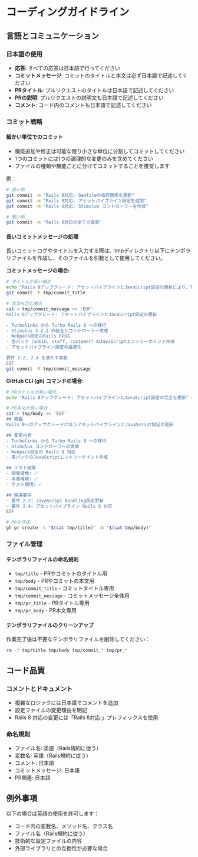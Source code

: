 # コーディングガイドライン

## 言語とコミュニケーション

### 日本語の使用
- **応答**: すべての応答は日本語で行ってください
- **コミットメッセージ**: コミットのタイトルと本文は必ず日本語で記述してください
- **PRタイトル**: プルリクエストのタイトルは日本語で記述してください
- **PRの説明**: プルリクエストの説明文も日本語で記述してください
- **コメント**: コード内のコメントも日本語で記述してください

### コミット戦略

#### 細かい単位でのコミット
- 機能追加や修正は可能な限り小さな単位に分割してコミットしてください
- 1つのコミットには1つの論理的な変更のみを含めてください
- ファイルの種類や機能ごとに分けてコミットすることを推奨します

例：
```bash
# 良い例
git commit -m "Rails 8対応: Gemfileの依存関係を更新"
git commit -m "Rails 8対応: アセットパイプライン設定を追加"
git commit -m "Rails 8対応: Stimulus コントローラーを作成"

# 悪い例
git commit -m "Rails 8対応の全ての変更"
```

#### 長いコミットメッセージの処理
長いコミットログやタイトルを入力する際は、tmpディレクトリ以下にテンポラリファイルを作成し、そのファイルを引数として使用してください。

**コミットメッセージの場合:**
```bash
# タイトルが長い場合
echo "Rails 8アップグレード: アセットパイプラインとJavaScript設定の更新により、Turbo Rails 8とStimulus 3.2.2の統合を完了" > tmp/commit_title
git commit -F tmp/commit_title

# 本文も含む場合
cat > tmp/commit_message << 'EOF'
Rails 8アップグレード: アセットパイプラインとJavaScript設定の更新

- Turbolinks から Turbo Rails 8 への移行
- Stimulus 3.2.2 の統合とコントローラー作成
- Webpack設定のRails 8対応
- 各パック（admin, staff, customer）のJavaScriptエントリーポイント作成
- アセットパイプライン設定の最適化

要件 2.2, 2.4 を満たす実装
EOF
git commit -F tmp/commit_message
```

**GitHub CLI (gh) コマンドの場合:**
```bash
# PRタイトルが長い場合
echo "Rails 8アップグレード: アセットパイプラインとJavaScript設定の完全な更新" > tmp/title

# PR本文が長い場合
cat > tmp/body << 'EOF'
## 概要
Rails 8へのアップグレードに伴うアセットパイプラインとJavaScript設定の更新

## 変更内容
- Turbolinks から Turbo Rails 8 への移行
- Stimulus コントローラーの実装
- Webpack設定の Rails 8 対応
- 各パックのJavaScriptエントリーポイント作成

## テスト結果
- 開発環境: ✅
- 本番環境: ✅  
- テスト環境: ✅

## 関連要件
- 要件 2.2: JavaScript bundling設定更新
- 要件 2.4: アセットパイプライン Rails 8 対応
EOF

# PRを作成
gh pr create -t "$(cat tmp/title)" -b "$(cat tmp/body)"
```

### ファイル管理

#### テンポラリファイルの命名規則
- `tmp/title` - PRやコミットのタイトル用
- `tmp/body` - PRやコミットの本文用  
- `tmp/commit_title` - コミットタイトル専用
- `tmp/commit_message` - コミットメッセージ全体用
- `tmp/pr_title` - PRタイトル専用
- `tmp/pr_body` - PR本文専用

#### テンポラリファイルのクリーンアップ
作業完了後は不要なテンポラリファイルを削除してください：
```bash
rm -f tmp/title tmp/body tmp/commit_* tmp/pr_*
```

## コード品質

### コメントとドキュメント
- 複雑なロジックには日本語でコメントを追加
- 設定ファイルの変更理由を明記
- Rails 8 対応の変更には「Rails 8対応:」プレフィックスを使用

### 命名規則
- ファイル名: 英語（Rails規約に従う）
- 変数名: 英語（Rails規約に従う）
- コメント: 日本語
- コミットメッセージ: 日本語
- PR関連: 日本語

## 例外事項

以下の場合は英語の使用を許可します：
- コード内の変数名、メソッド名、クラス名
- ファイル名（Rails規約に従う）
- 技術的な設定ファイルの内容
- 外部ライブラリとの互換性が必要な場合